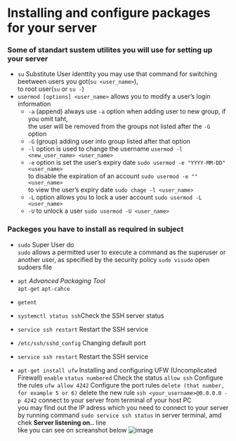 # Installing and configure packages for your server

### Some of standart sustem utilites you will use for setting up your server
- `su` Substitute User identtity
  you may use that command for switching beetween users you got(`su <user_name>`),    
  to root user(`su` or `su -`)
- `usermod [options] <user_name>`
  allows you to modify a user’s login information
  - `-a` (append) always use `-a` option when adding user to new group, if you omit taht,    
    the user will be removed from the groups not listed after the `-G` option
  - `-G` (group) adding user into group listed after that option
  - `-l` option is used to change the username `usermod -l <new_user_name> <user_name>`
  - `-e` option is set the user’s expiry date `sudo usermod -e "YYYY-MM-DD" <user_name>`    
        to disable the expiration of an account `sudo usermod -e "" <user_name>`    
        to view the user’s expiry date `sudo chage -l <user_name>`    
  - `-L` option allows you to lock a user account `sudo usermod -L <user_name>`
  - `-U` to unlock a user `sudo usermod -U <user_name>`

### Packeges you have to install as required in subject
- `sudo` Super User do    
  `sudo` allows a permitted user to execute a command as the superuser or another user, as specified by the security policy
  `sudo visudo` open sudoers file
- `apt` *Advanced Packaging Tool*    
  `apt-get`
  `apt-cahce`
- `getent`
- `systemctl status ssh`Check the SSH server status
- `service ssh restart` Restart the SSH service

- `/etc/ssh/sshd_config`  Changing default port
- `service ssh restart` Restart the SSH service

- `apt-get install ufw` Installing and configuring UFW (Uncomplicated Firewall)
  `enable`
  `status numbered` Check the status
  `allow ssh` Configure the rules
  `ufw allow 4242` Configure the port rules
  `delete (that number, for example 5 or 6)` delete the new rule
  `ssh <your_username>@0.0.0.0 -p 4242` connect to your server from terminal of your host PC           
    you may find out the IP adress which you need to connect to your server     
    by running command `sudo service ssh status` in server terminal, amd chek **Server listening on..** line     
    like you can see on screanshot below
    ![image](https://user-images.githubusercontent.com/61047851/141690139-418f75bb-e035-44ef-9a9b-f325a649333a.png)

  
